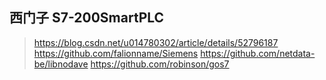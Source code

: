 ## 西门子 S7-200SmartPLC
> https://blog.csdn.net/u014780302/article/details/52796187
> https://github.com/falionname/Siemens
> https://github.com/netdata-be/libnodave
> https://github.com/robinson/gos7